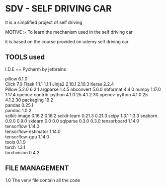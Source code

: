 # SDV - SELF DRIVING CAR
It is a simplified project of self driving 

MOTIVE :-
To learn the mechanism used in the self driving car 


it is based on the course provided on udemy self driving car 

## TOOLS used 
I.D.E  == Pycharm by jetbrains


pillow	6.1.0	
Click	7.0	
Flask	1.1.1	1.1.1
Jinja2	2.10.1	2.10.3
Keras	2.2.4	
Pillow	5.2.0	6.2.1
argparse	1.4.5
nbconvert	5.6.0
nbformat	4.4.0
numpy	1.17.0	1.17.4
opencv-contrib-python	4.1.0.25	4.1.2.30
opencv-python	4.1.0.25	4.1.2.30
packaging	19.2	
pandas	0.25.1	
pandoc	1.0.2	
scikit-image	0.16.2	0.16.2
scikit-learn	0.21.3	0.21.3
scipy	1.3.1	1.3.3
seaborn	0.9.0	0.9.0
sklearn	0.0	0.0
sqlparse	0.3.0	0.3.0
tensorboard	1.14.0	
tensorflow	1.14.0	
tensorflow-estimator	1.14.0	
tensorflow-gpu	1.14.0		
tools	0.1.9	
torch	1.3.1	
torchvision	0.4.2	


## FILE MANAGEMENT 
1.0 The venv file contain all the code 

